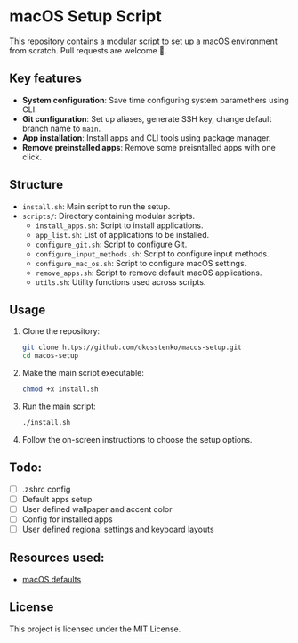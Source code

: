 # macOS Setup Script

This repository contains a modular script to set up a macOS environment from scratch. Pull requests are welcome 🥰.

## Key features
- **System configuration**: Save time configuring system paramethers using CLI.
- **Git configuration**: Set up aliases, generate SSH key, change default branch name to `main`.
- **App installation**: Install apps and CLI tools using package manager.
- **Remove preinstalled apps**: Remove some preisntalled apps with one click.

## Structure

- `install.sh`: Main script to run the setup.
- `scripts/`: Directory containing modular scripts.
  - `install_apps.sh`: Script to install applications.
  - `app_list.sh`: List of applications to be installed.
  - `configure_git.sh`: Script to configure Git.
  - `configure_input_methods.sh`: Script to configure input methods.
  - `configure_mac_os.sh`: Script to configure macOS settings.
  - `remove_apps.sh`: Script to remove default macOS applications.
  - `utils.sh`: Utility functions used across scripts.

## Usage

1. Clone the repository:
    ```sh
    git clone https://github.com/dkosstenko/macos-setup.git
    cd macos-setup
    ```

2. Make the main script executable:
    ```sh
    chmod +x install.sh
    ```

3. Run the main script:
    ```sh
    ./install.sh
    ```

4. Follow the on-screen instructions to choose the setup options.

## Todo:
- [ ] .zshrc config
- [ ] Default apps setup
- [ ] User defined wallpaper and accent color
- [ ] Config for installed apps
- [ ] User defined regional settings and keyboard layouts

## Resources used:
- [macOS defaults](https://macos-defaults.com/)

## License

This project is licensed under the MIT License.